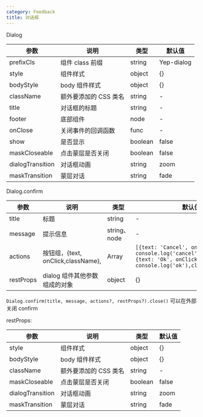 ```yaml
---
category: Feedback
title: 对话框
---
```


<DEMO>

Dialog

| 参数             | 说明                  | 类型    | 默认值     |
| ---------------- | --------------------- | ------- | ---------- |
| prefixCls        | 组件 class 前缀       | string  | Yep-dialog |
| style            | 组件样式              | object  | {}         |
| bodyStyle        | body 组件样式         | object  | {}         |
| className        | 额外要添加的 CSS 类名 | string  | -          |
| title            | 对话框的标题          | string  | -          |
| footer           | 底部组件              | node    | -          |
| onClose          | 关闭事件的回调函数    | func    | -          |
| show             | 是否显示              | boolean | false      |
| maskCloseable    | 点击蒙层是否关闭      | boolean | false      |
| dialogTransition | 对话框动画            | string  | zoom       |
| maskTransition   | 蒙层对话              | string  | fade       |

Dialog.confirm

| 参数      | 说明                               | 类型         | 默认值                                                                                                                               |
| --------- | ---------------------------------- | ------------ | ------------------------------------------------------------------------------------------------------------------------------------ |
| title     | 标题                               | string       | -                                                                                                                                    |
| message   | 提示信息                           | string、node | -                                                                                                                                    |
| actions   | 按钮组，{text, onClick,className}, | Array        | `[{text: 'Cancel', onClick: () => console.log('cancel'),className:''},{text: 'Ok', onClick: () => console.log('ok'),className:''},]` |
| restProps | dialog 组件其他参数组成的对象      | object       | {}                                                                                                                                   |

`Dialog.confirm(title, message, actions?, restProps?).close()` 可以在外部关闭 confirm

restProps:

| 参数             | 说明                  | 类型    | 默认值 |
| ---------------- | --------------------- | ------- | ------ |
| style            | 组件样式              | object  | {}     |
| bodyStyle        | body 组件样式         | object  | {}     |
| className        | 额外要添加的 CSS 类名 | string  | -      |
| maskCloseable    | 点击蒙层是否关闭      | boolean | false  |
| dialogTransition | 对话框动画            | string  | zoom   |
| maskTransition   | 蒙层对话              | string  | fade   |
